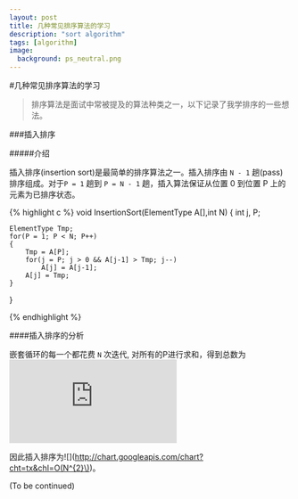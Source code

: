 ```yaml
---
layout: post
title: 几种常见排序算法的学习
description: "sort algorithm"
tags: [algorithm]
image:
  background: ps_neutral.png
---
```

#几种常见排序算法的学习

> 排序算法是面试中常被提及的算法种类之一，以下记录了我学排序的一些想法。

###插入排序

#####介绍

插入排序(insertion sort)是最简单的排序算法之一。插入排序由 `N - 1` 趟(pass)排序组成。对于`P = 1` 趟到 `P = N - 1` 趟，插入算法保证从位置 0 到位置 P 上的元素为已排序状态。

{% highlight c %}
void InsertionSort(ElementType A[],int N)
{
    int j, P;
    
    ElementType Tmp;
    for(P = 1; P < N; P++)
    {
        Tmp = A[P];
        for(j = P; j > 0 && A[j-1] > Tmp; j--)
            A[j] = A[j-1];
        A[j] = Tmp;
    }
}

{% endhighlight %}

####插入排序的分析

嵌套循环的每一个都花费 `N` 次迭代,
对所有的P进行求和，得到总数为
![](http://latex.codecogs.com/gif.latex?%5Csum_%7Bi%3D2%7D%5E%7BN%7Di%3D2&plus;3&plus;4&plus;...&plus;N)

因此插入排序为![](http://chart.googleapis.com/chart?cht=tx&chl=O(N^{2}\))。




(To be continued)